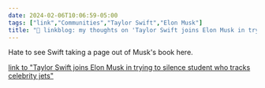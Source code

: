 ```yaml
---
date: 2024-02-06T10:06:59-05:00
tags: ["link","Communities","Taylor Swift","Elon Musk"]
title: "🔗 linkblog: my thoughts on 'Taylor Swift joins Elon Musk in trying to silence student who tracks celebrity jets'"
---
```

Hate to see Swift taking a page out of Musk's book here.

[link to "Taylor Swift joins Elon Musk in trying to silence student who tracks celebrity jets"](https://www.theverge.com/2024/2/6/24063220/taylor-swift-jet-public-data-social-media)